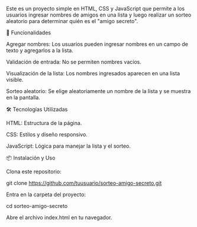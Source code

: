 Este es un proyecto simple en HTML, CSS y JavaScript que permite a los usuarios ingresar nombres de amigos en una lista y luego realizar un sorteo aleatorio para determinar quién es el "amigo secreto".

🚀 Funcionalidades

Agregar nombres: Los usuarios pueden ingresar nombres en un campo de texto y agregarlos a la lista.

Validación de entrada: No se permiten nombres vacíos.

Visualización de la lista: Los nombres ingresados aparecen en una lista visible.

Sorteo aleatorio: Se elige aleatoriamente un nombre de la lista y se muestra en la pantalla.

🛠️ Tecnologías Utilizadas

HTML: Estructura de la página.

CSS: Estilos y diseño responsivo.

JavaScript: Lógica para manejar la lista y el sorteo.

📦 Instalación y Uso

Clona este repositorio:

git clone https://github.com/tuusuario/sorteo-amigo-secreto.git

Entra en la carpeta del proyecto:

cd sorteo-amigo-secreto

Abre el archivo index.html en tu navegador.
